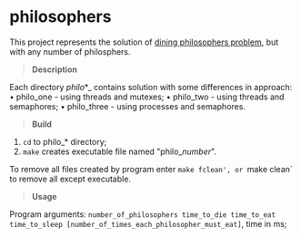 # philosophers

This project represents the solution of [dining philosophers problem](https://en.wikipedia.org/wiki/Dining_philosophers_problem), but with any number of philosphers.

> **Description**

Each directory _philo_*_ contains solution with some differences in approach:
 • philo_one - using threads and mutexes;
 • philo_two - using threads and semaphores;
 • philo_three - using processes and semaphores.
 
> **Build**

  1) `cd` to philo_* directory;
  2) `make` creates executable file named "philo_*number*".
 
 To remove all files created by program enter `make fclean', or `make clean` to remove all except executable.
 
> **Usage**

 Program arguments:
  `number_of_philosophers time_to_die time_to_eat time_to_sleep [number_of_times_each_philosopher_must_eat]`, time in ms;
